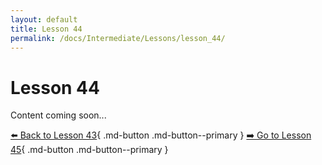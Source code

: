 ```yaml
---
layout: default
title: Lesson 44
permalink: /docs/Intermediate/Lessons/lesson_44/
---
```


# Lesson 44

Content coming soon...

[⬅️ Back to Lesson 43](lesson_43.md){ .md-button .md-button--primary }  [➡️ Go to Lesson 45](lesson_45.md){ .md-button .md-button--primary }
